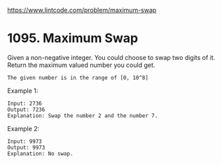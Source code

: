 https://www.lintcode.com/problem/maximum-swap

# 1095. Maximum Swap


Given a non-negative integer. You could choose to swap two digits of it. Return the maximum valued number you could get.

```
The given number is in the range of [0, 10^8]
```


Example 1:

```
Input: 2736
Output: 7236
Explanation: Swap the number 2 and the number 7.
```

Example 2:

```
Input: 9973
Output: 9973
Explanation: No swap.
```